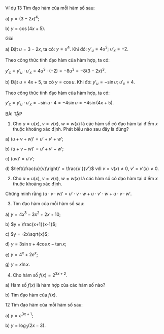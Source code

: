 Ví dụ 13 Tìm đạo hàm của mỗi hàm số sau:

a) $y = (3 - 2x)^4$;

b) $y = \cos(4x + 5)$.

Giải

a) Đặt $u = 3 - 2x$, ta có: $y = u^4$. Khi đó: $y'_u = 4u^3$; $u'_x = - 2$.

Theo công thức tính đạo hàm của hàm hợp, ta có:

$y'_x = y'_u \cdot u'_x = 4u^3 \cdot (-2) = -8u^3 = -8(3-2x)^3$.

b) Đặt $u = 4x + 5$, ta có $y = \cos u$. Khi đó: $y'_u = -\sin u$; $u'_x = 4$.

Theo công thức tính đạo hàm của hàm hợp, ta có:

$y'_x = y'_u \cdot u'_x = -\sin u \cdot 4 = -4\sin u = -4\sin(4x+5)$.

BÀI TẬP

1. Cho $u = u(x)$, $v = v(x)$, $w = w(x)$ là các hàm số có đạo hàm tại điểm $x$ thuộc khoảng xác định. Phát biểu nào sau đây là đúng?

a) $(u + v + w)' = u' + v' + w'$;

b) $(u + v - w)' = u' + v' - w'$;

c) $(uv)' = u'v'$;

d) $\left(\frac{u}{v}\right)' = \frac{u'}{v'}$ với $v = v(x) \neq 0$, $v' = v'(x) \neq 0$.

2. Cho $u = u(x)$, $v = v(x)$, $w = w(x)$ là các hàm số có đạo hàm tại điểm $x$ thuộc khoảng xác định.

Chứng minh rằng $(u \cdot v \cdot w)' = u' \cdot v \cdot w + u \cdot v' \cdot w + u \cdot v \cdot w'$.

3. Tìm đạo hàm của mỗi hàm số sau:

a) $y = 4x^3 - 3x^2 + 2x + 10$;

b) $y = \frac{x+1}{x-1}$;

c) $y = -2x\sqrt{x}$;

d) $y = 3\sin x + 4\cos x - \tan x$;

e) $y = 4^x + 2e^x$;

g) $y = x\ln x$.

4. Cho hàm số $f(x) = 2^{3x+2}$.

a) Hàm số $f(x)$ là hàm hợp của các hàm số nào?

b) Tìm đạo hàm của $f(x)$.

12 Tìm đạo hàm của mỗi hàm số sau:

a) $y = e^{3x+1}$;

b) $y = \log_3(2x-3)$.